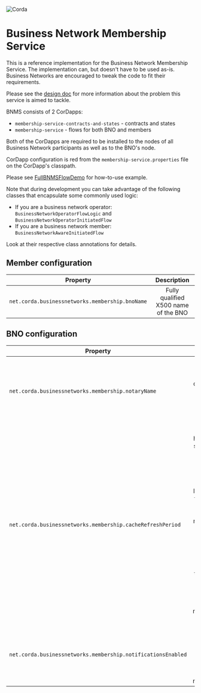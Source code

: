 ![Corda](https://www.corda.net/wp-content/uploads/2016/11/fg005_corda_b.png)

# Business Network Membership Service

This is a reference implementation for the Business Network Membership Service. The implementation can, but doesn't have to be used as-is. Business Networks are encouraged to tweak the code to fit their requirements.

Please see the [design doc](./design/design.md) for more information about the problem this service is aimed to tackle. 

BNMS consists of 2 CorDapps:
* `membership-service-contracts-and-states` - contracts and states
* `membership-service` - flows for both BNO and members

Both of the CorDapps are required to be installed to the nodes of all Business Network participants as well as to the BNO's node.

CorDapp configuration is red from the `membership-service.properties` file on the CorDapp's classpath.

Please see [FullBNMSFlowDemo](./membership-service/src/test/kotlin/net/corda/businessnetworks/membership/FullBNMSFlowDemo.kt) for how-to-use example.

Note that during development you can take advantage of the following classes that encapsulate some commonly used logic:
* If you are a business network operator: `BusinessNetworkOperatorFlowLogic` and `BusinessNetworkOperatorInitiatedFlow`
* If you are a business network member: `BusinessNetworkAwareInitiatedFlow`

Look at their respective class annotations for details.


## Member configuration 

| Property        | Description         |
| ------------- |:-------------:|
| `net.corda.businessnetworks.membership.bnoName` | Fully qualified X500 name of the BNO |

## BNO configuration 

| Property        | Description         |
| ------------- |:-------------:|
| `net.corda.businessnetworks.membership.notaryName` | Fully qualified X500 name of the Notary to be used for membership states notarisation|
| `net.corda.businessnetworks.membership.cacheRefreshPeriod` | Specifies how often (in seconds) BN members should be refreshing their membership list caches. If this attribute is not set, then the BN members will pull membership list only once, when their node starts, and then will rely on the BNO to notify them about all memberships changes.|
| `net.corda.businessnetworks.membership.notificationsEnabled` | If `true`, then the BNO will notify all members about any change to the memberships |